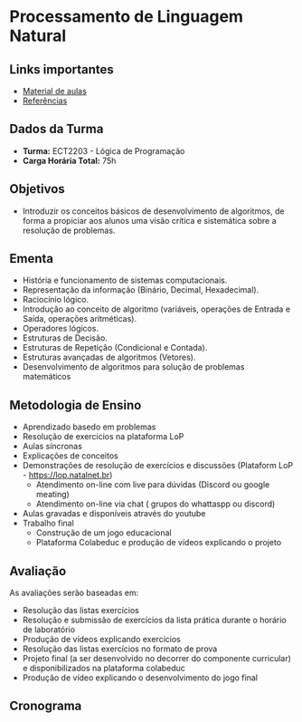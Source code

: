 # Processamento de Linguagem Natural
## Links importantes 
* [Material de aulas]()
* [Referências]()

## Dados da Turma  
* **Turma:** ECT2203 - Lógica de Programação
* **Carga Horária Total:**	75h 

## Objetivos
* Introduzir os conceitos básicos de desenvolvimento de algoritmos, de forma a propiciar aos alunos uma visão crítica e sistemática sobre a resolução de problemas. 

## Ementa 
* História e funcionamento de sistemas computacionais. 
* Representação da informação (Binário, Decimal, Hexadecimal). 
* Raciocínio lógico. 
* Introdução ao conceito de algoritmo (variáveis, operações de Entrada e Saída, operações aritméticas). 
* Operadores lógicos. 
* Estruturas de Decisão. 
* Estruturas de Repetição (Condicional e Contada). 
* Estruturas avançadas de algoritmos (Vetores). 
* Desenvolvimento de algoritmos para solução de problemas matemáticos

## Metodologia de Ensino
* Aprendizado basedo em problemas 
* Resolução de exercícios na plataforma LoP 
* Aulas síncronas 
* Explicações de conceitos 
* Demonstrações de resolução de exercícios e discussões   (Plataform LoP - https://lop.natalnet.br)
  * Atendimento on-line com live para dúvidas (Discord ou google meating) 
  * Atendimento on-line via chat ( grupos do whattaspp ou discord) 
* Aulas gravadas e disponíveis através do youtube 
* Trabalho final
  * Construção de um jogo educacional   
  * Plataforma Colabeduc e produção de vídeos explicando o projeto

## Avaliação 
As avaliações serão baseadas em:
* Resolução das listas exercícios 
* Resolução e submissão de exercícios da lista prática durante o horário de laboratório 
* Produção de vídeos explicando exercícios 
* Resolução das listas exercícios no formato de prova 
* Projeto final (a ser desenvolvido no decorrer do componente curricular) e disponibilizados na plataforma colabeduc
* Produção de vídeo explicando o desenvolvimento do jogo final


## Cronograma 



